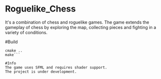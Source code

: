 # Roguelike_Chess
It's a combination of chess and roguelike games. The game extends the gameplay of chess by exploring the map, collecting pieces and fighting in a variety of conditions.

#Build
```mkdir build && cd build
cmake ..
make```

#Info
The game uses SFML and requires shader support.
The project is under development.
